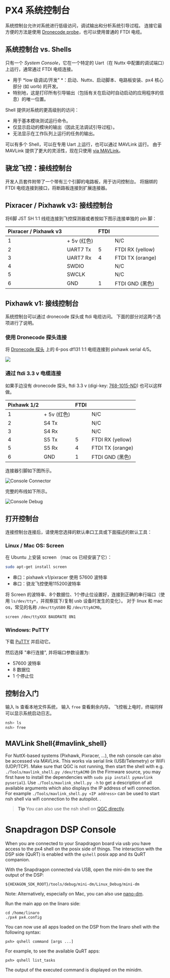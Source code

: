 # PX4 系统控制台

系统控制台允许对系统进行低级访问，调试输出和分析系统引导过程。 连接它最方便的方法是使用 [Dronecode probe](https://shop.titaneliteinc.com/index.php?route=product/product&product_id=1294)，也可以使用普通的 FTDI 电缆。

## 系统控制台 vs. Shells

只有一个 *System Console*，它在一个特定的 Uart（在 Nuttx 中配置的调试端口）上运行，通常通过 FTDI 电缆连接。

* 用于 *low 级调试/开发" *：启动、Nuttx、启动脚本、电路板安装、px4 核心部分 (如 uorb) 的开发。
* 特别地，这是打印所有引导输出（包括有关在启动时自动启动的应用程序的信息）的唯一位置。

Shell 提供对系统的更高级别的访问：

* 用于基本模块测试运行命令。
* 仅显示启动的模块的输出（因此无法调试引导过程）。
* 无法显示在工作队列上运行的任务的输出。

可以有多个 Shell，可以在专用 Uart 上运行，也可以通过 MAVLink 运行。 由于 MAVLink 提供了更大的灵活性，现在只使用 [via MAVLink](#mavlink_shell)。

## 骁龙飞控：接线控制台

开发人员套件附带了一个带有三个引脚的电路板，用于访问控制台。 将捆绑的 FTDI 电缆连接到接口，将断路板连接到扩展连接器。

## Pixracer / Pixhawk v3: 接线控制台

将6脚 JST SH 1:1 线缆连接到飞控探测器或者按如下图示连接单独的 pin 脚：

| Pixracer / Pixhawk v3 |           | FTDI |                  |
| --------------------- | --------- | ---- | ---------------- |
| 1                     | + 5v (红色) |      | N/C              |
| 2                     | UART7 Tx  | 5    | FTDI RX (yellow) |
| 3                     | UART7 Rx  | 4    | FTDI TX (orange) |
| 4                     | SWDIO     |      | N/C              |
| 5                     | SWCLK     |      | N/C              |
| 6                     | GND       | 1    | FTDI GND (黑色)    |

## Pixhawk v1: 接线控制台

系统控制台可以通过 dronecode 探头或 ftdi 电缆访问。 下面的部分对这两个选项进行了说明。

### 使用 Dronecode 探头连接

将 [Dronecode 探头](http://nicadrone.com/index.php?id_product=61&controller=product) 上的 6-pos df131 1:1 电缆连接到 pixhawk serial 4/5。

![](../../assets/console/dronecode_probe.jpg)

### 通过 ftdi 3.3 v 电缆连接

如果手边没有 dronecode 探头, ftdi 3.3 v (digi-key: [768-1015-ND](http://www.digikey.com/product-detail/en/TTL-232R-3V3/768-1015-ND/1836393)) 也可以这样做。

| Pixhawk 1/2 |           | FTDI |                  |
| ----------- | --------- | ---- | ---------------- |
| 1           | + 5v (红色) |      | N/C              |
| 2           | S4 Tx     |      | N/C              |
| 3           | S4 Rx     |      | N/C              |
| 4           | S5 Tx     | 5    | FTDI RX (yellow) |
| 5           | S5 Rx     | 4    | FTDI TX (orange) |
| 6           | GND       | 1    | FTDI GND (黑色)    |

连接器引脚如下图所示。

![Console Connector](../../assets/console/console_connector.jpg)

完整的布线如下所示。

![Console Debug](../../assets/console/console_debug.jpg)

## 打开控制台

连接控制台连接后，请使用您选择的默认串口工具或下面描述的默认工具：

### Linux / Mac OS: Screen

在 Ubuntu 上安装 screen （mac os 已经安装了它）：

```bash
sudo apt-get install screen
```

* 串口：pixhawk v1/pixracer 使用 57600 波特率
* 串口：骁龙飞控使用115200波特率

将 Screen 的波特率、8个数据位、1个停止位设置好，连接到正确的串行端口（使用 `ls/dev/tty*`，并观察拔下/复制 usb 设备时发生的变化）。 对于 linux 和 mac os，常见的名称 `/dev/ttyUSB0` 和 `/dev/ttyACM0`。

```bash
screen /dev/ttyXXX BAUDRATE 8N1
```

### Windows: PuTTY

下载 [PuTTY](http://www.chiark.greenend.org.uk/~sgtatham/putty/download.html) 并启动它。

然后选择 "串行连接", 并将端口参数设置为:

* 57600 波特率
* 8 数据位
* 1 个停止位

## 控制台入门

输入 ls 查看本地文件系统， 输入 `free` 查看剩余内存。 飞控板上电时，终端同样可以显示系统启动日志。

```bash
nsh> ls
nsh> free
```

## MAVLink Shell{#mavlink_shell}

For NuttX-based systems (Pixhawk, Pixracer, ...), the nsh console can also be accessed via MAVLink. This works via serial link (USB/Telemetry) or WiFi (UDP/TCP). Make sure that QGC is not running, then start the shell with e.g. `./Tools/mavlink_shell.py /dev/ttyACM0` (in the Firmware source, you may first have to install the dependencies with `sudo pip install pymavlink pyserial`). Use `./Tools/mavlink_shell.py -h` to get a description of all available arguments which also displays the IP address of wifi connection. For example `./Tools/mavlink_shell.py <IP address>` can be used to start nsh shell via wifi connection to the autopilot. .

> **Tip** You can also use the nsh shell on [QGC directly](https://docs.qgroundcontrol.com/en/analyze_view/mavlink_console.html).

# Snapdragon DSP Console

When you are connected to your Snapdragon board via usb you have access to the px4 shell on the posix side of things. The interaction with the DSP side (QuRT) is enabled with the `qshell` posix app and its QuRT companion.

With the Snapdragon connected via USB, open the mini-dm to see the output of the DSP:

    ${HEXAGON_SDK_ROOT}/tools/debug/mini-dm/Linux_Debug/mini-dm
    

Note: Alternatively, especially on Mac, you can also use [nano-dm](https://github.com/kevinmehall/nano-dm).

Run the main app on the linaro side:

    cd /home/linaro
    ./px4 px4.config
    

You can now use all apps loaded on the DSP from the linaro shell with the following syntax:

    pxh> qshell command [args ...]
    

For example, to see the available QuRT apps:

    pxh> qshell list_tasks
    

The output of the executed command is displayed on the minidm.